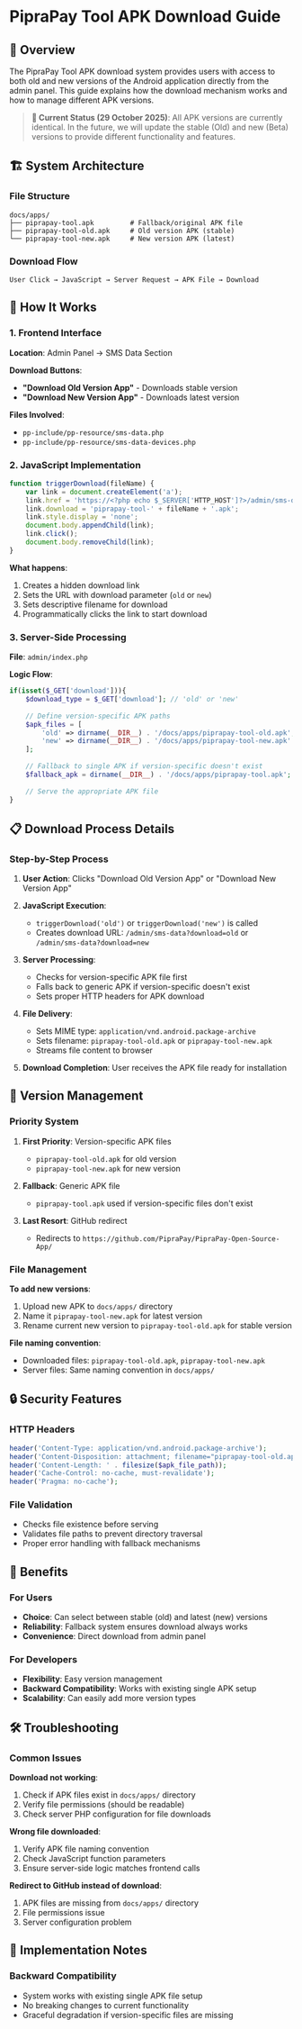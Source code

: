 # PipraPay Tool APK Download Guide

## 📱 Overview

The PipraPay Tool APK download system provides users with access to both old and new versions of the Android application directly from the admin panel. This guide explains how the download mechanism works and how to manage different APK versions.

> **📝 Current Status (29 October 2025)**: All APK versions are currently identical. In the future, we will update the stable (Old) and new (Beta) versions to provide different functionality and features.

## 🏗️ System Architecture

### File Structure
```
docs/apps/
├── piprapay-tool.apk         # Fallback/original APK file
├── piprapay-tool-old.apk     # Old version APK (stable)
└── piprapay-tool-new.apk     # New version APK (latest)
```

### Download Flow
```
User Click → JavaScript → Server Request → APK File → Download
```

## 🔧 How It Works

### 1. Frontend Interface

**Location**: Admin Panel → SMS Data Section

**Download Buttons**:
- **"Download Old Version App"** - Downloads stable version
- **"Download New Version App"** - Downloads latest version

**Files Involved**:
- `pp-include/pp-resource/sms-data.php`
- `pp-include/pp-resource/sms-data-devices.php`

### 2. JavaScript Implementation

```javascript
function triggerDownload(fileName) {
    var link = document.createElement('a');
    link.href = 'https://<?php echo $_SERVER['HTTP_HOST']?>/admin/sms-data?download=' + encodeURIComponent(fileName);
    link.download = 'piprapay-tool-' + fileName + '.apk';
    link.style.display = 'none';
    document.body.appendChild(link);
    link.click();
    document.body.removeChild(link);
}
```

**What happens**:
1. Creates a hidden download link
2. Sets the URL with download parameter (`old` or `new`)
3. Sets descriptive filename for download
4. Programmatically clicks the link to start download

### 3. Server-Side Processing

**File**: `admin/index.php`

**Logic Flow**:
```php
if(isset($_GET['download'])){
    $download_type = $_GET['download']; // 'old' or 'new'
    
    // Define version-specific APK paths
    $apk_files = [
        'old' => dirname(__DIR__) . '/docs/apps/piprapay-tool-old.apk',
        'new' => dirname(__DIR__) . '/docs/apps/piprapay-tool-new.apk'
    ];
    
    // Fallback to single APK if version-specific doesn't exist
    $fallback_apk = dirname(__DIR__) . '/docs/apps/piprapay-tool.apk';
    
    // Serve the appropriate APK file
}
```

## 📋 Download Process Details

### Step-by-Step Process

1. **User Action**: Clicks "Download Old Version App" or "Download New Version App"

2. **JavaScript Execution**: 
   - `triggerDownload('old')` or `triggerDownload('new')` is called
   - Creates download URL: `/admin/sms-data?download=old` or `/admin/sms-data?download=new`

3. **Server Processing**:
   - Checks for version-specific APK file first
   - Falls back to generic APK if version-specific doesn't exist
   - Sets proper HTTP headers for APK download

4. **File Delivery**:
   - Sets MIME type: `application/vnd.android.package-archive`
   - Sets filename: `piprapay-tool-old.apk` or `piprapay-tool-new.apk`
   - Streams file content to browser

5. **Download Completion**: User receives the APK file ready for installation

## 🎯 Version Management

### Priority System

1. **First Priority**: Version-specific APK files
   - `piprapay-tool-old.apk` for old version
   - `piprapay-tool-new.apk` for new version

2. **Fallback**: Generic APK file
   - `piprapay-tool.apk` used if version-specific files don't exist

3. **Last Resort**: GitHub redirect
   - Redirects to `https://github.com/PipraPay/PipraPay-Open-Source-App/`

### File Management

**To add new versions**:
1. Upload new APK to `docs/apps/` directory
2. Name it `piprapay-tool-new.apk` for latest version
3. Rename current new version to `piprapay-tool-old.apk` for stable version

**File naming convention**:
- Downloaded files: `piprapay-tool-old.apk`, `piprapay-tool-new.apk`
- Server files: Same naming convention in `docs/apps/`

## 🔒 Security Features

### HTTP Headers
```php
header('Content-Type: application/vnd.android.package-archive');
header('Content-Disposition: attachment; filename="piprapay-tool-old.apk"');
header('Content-Length: ' . filesize($apk_file_path));
header('Cache-Control: no-cache, must-revalidate');
header('Pragma: no-cache');
```

### File Validation
- Checks file existence before serving
- Validates file paths to prevent directory traversal
- Proper error handling with fallback mechanisms

## 🚀 Benefits

### For Users
- **Choice**: Can select between stable (old) and latest (new) versions
- **Reliability**: Fallback system ensures download always works
- **Convenience**: Direct download from admin panel

### For Developers
- **Flexibility**: Easy version management
- **Backward Compatibility**: Works with existing single APK setup
- **Scalability**: Can easily add more version types

## 🛠️ Troubleshooting

### Common Issues

**Download not working**:
1. Check if APK files exist in `docs/apps/` directory
2. Verify file permissions (should be readable)
3. Check server PHP configuration for file downloads

**Wrong file downloaded**:
1. Verify APK file naming convention
2. Check JavaScript function parameters
3. Ensure server-side logic matches frontend calls

**Redirect to GitHub instead of download**:
1. APK files are missing from `docs/apps/` directory
2. File permissions issue
3. Server configuration problem

## 📝 Implementation Notes

### Backward Compatibility
- System works with existing single APK file setup
- No breaking changes to current functionality
- Graceful degradation if version-specific files are missing
